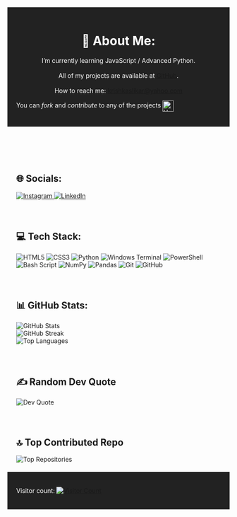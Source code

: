<body>

  <header style="background-color: #222; color: #fff; padding: 20px;">
    <h1>💫 About Me:</h1>
    <p>I’m currently learning JavaScript / Advanced Python.<br><br>All of my projects are available at <a href="https://github.com/Deadly-Forces" target="_blank">GitHub</a>.<br><br>How to reach me: <a href="mailto:krishkaslikar@yahoo.com">krishkaslikar@yahoo.com</a></p>
    <p align="left">
      You can <em>fork</em> and <em>contribute</em> to any of the projects <img src="https://raw.githubusercontent.com/Tarikul-Islam-Anik/Animated-Fluent-Emojis/master/Emojis/Hand%20gestures/Handshake.png" alt="Handshake" width="25" height="25" align="center"/>
    </p>
  </header>

  <section class="socials" style="padding: 20px;">
    <h2>🌐 Socials:</h2>
    <a href="https://www.instagram.com/nikunj_kaslikar06/profilecard/?igsh=NmQzdjB1aGFoajM0">
      <img src="https://img.shields.io/badge/Instagram-%23E4405F.svg?logo=Instagram&logoColor=white" alt="Instagram" class="badge">
    </a>
    <a href="https://linkedin.com/in/nikunj-kaslikar-89b51928a">
      <img src="https://img.shields.io/badge/LinkedIn-%230077B5.svg?logo=linkedin&logoColor=white" alt="LinkedIn" class="badge">
    </a>
  </section>

  <section style="padding: 20px;">
    <h2>💻 Tech Stack:</h2>
    <img src="https://img.shields.io/badge/html5-%23E34F26.svg?style=for-the-badge&logo=html5&logoColor=white" alt="HTML5" class="badge">
    <img src="https://img.shields.io/badge/css3-%231572B6.svg?style=for-the-badge&logo=css3&logoColor=white" alt="CSS3" class="badge">
    <img src="https://img.shields.io/badge/python-3670A0?style=for-the-badge&logo=python&logoColor=ffdd54" alt="Python" class="badge">
    <img src="https://img.shields.io/badge/Windows%20Terminal-%234D4D4D.svg?style=for-the-badge&logo=windows-terminal&logoColor=white" alt="Windows Terminal" class="badge">
    <img src="https://img.shields.io/badge/PowerShell-%235391FE.svg?style=for-the-badge&logo=powershell&logoColor=white" alt="PowerShell" class="badge">
    <img src="https://img.shields.io/badge/bash_script-%23121011.svg?style=for-the-badge&logo=gnu-bash&logoColor=white" alt="Bash Script" class="badge">
    <img src="https://img.shields.io/badge/numpy-%23013243.svg?style=for-the-badge&logo=numpy&logoColor=white" alt="NumPy" class="badge">
    <img src="https://img.shields.io/badge/pandas-%23150458.svg?style=for-the-badge&logo=pandas&logoColor=white" alt="Pandas" class="badge">
    <img src="https://img.shields.io/badge/git-%23F05033.svg?style=for-the-badge&logo=git&logoColor=white" alt="Git" class="badge">
    <img src="https://img.shields.io/badge/github-%23121011.svg?style=for-the-badge&logo=github&logoColor=white" alt="GitHub" class="badge">
  </section>

  <section style="padding: 20px;">
    <h2>📊 GitHub Stats:</h2>
    <img src="https://github-readme-stats.vercel.app/api?username=Deadly-Forces&theme=nightowl&hide_border=false&include_all_commits=true&count_private=true" alt="GitHub Stats"><br/>
    <img src="https://github-readme-streak-stats.herokuapp.com/?user=Deadly-Forces&theme=nightowl&hide_border=false" alt="GitHub Streak"><br/>
    <img src="https://github-readme-stats.vercel.app/api/top-langs/?username=Deadly-Forces&theme=nightowl&hide_border=false&include_all_commits=true&count_private=true&layout=compact" alt="Top Languages">
  </section>

  <section style="padding: 20px;">
    <h2>✍️ Random Dev Quote</h2>
    <img src="https://quotes-github-readme.vercel.app/api?type=horizontal&theme=radical" alt="Dev Quote">
  </section>

  <section style="padding: 20px;">
    <h2>🔝 Top Contributed Repo</h2>
    <img src="https://github-contributor-stats.vercel.app/api?username=Deadly-Forces&limit=5&theme=dark&combine_all_yearly_contributions=true" alt="Top Repositories">
  </section>

  <footer style="background-color: #222; color: #fff; padding: 20px;">
    <p>Visitor count: <a href="https://visitcount.itsvg.in" target="_blank"><img src="https://visitcount.itsvg.in/api?id=Deadly-Forces&icon=0&color=0" alt="Visitor Count"></a></p>
  </footer>

</body>
</html>


<!-- Proudly created with GPRM ( https://gprm.itsvg.in ) -->
 

<!---
Leisure-krish/Leisure-krish is a ✨ special ✨ repository because its `README.md` (this file) appears on your GitHub profile.
You can click the Preview link to take a look at your changes.
--->
